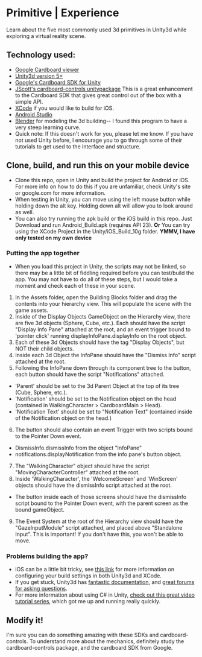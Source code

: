 # Primitive | Experience

Learn about the five most commonly used 3d primitives in Unity3d while exploring a virtual reality scene.

## Technology used:

- [Google Cardboard viewer](https://www.google.com/get/cardboard/)
- [Unity3d version 5+](https://unity3d.com/get-unity)
- [Google's Cardboard SDK for Unity](https://developers.google.com/cardboard/unity/download)
- [JScott's cardboard-controls unitypackage](https://github.com/JScott/cardboard-controls/releases/latest)
  This is a great enhancement to the Cardboard SDK that gives great control out of the box with a simple API.
- [XCode](https://developer.apple.com/xcode/) if you would like to build for iOS.
- [Android Studio](http://developer.android.com/sdk/index.html)
- [Blender](https://www.blender.org) for modeling the 3d building-- I found this program to have a very steep learning curve.
- Quick note: If this doesn't work for you, please let me know.  If you have not used Unity before, I encourage you to go through some of their tutorials to get used to the interface and structure.

## Clone, build, and run this on your mobile device
- Clone this repo, open in Unity and build the project for Android or iOS.  For more info on how to do this if you are unfamiliar, check Unity's site or google.com for more information.
- When testing in Unity, you can move using the left mouse button while holding down the alt key.  Holding down alt will allow you to look around as well.
- You can also try running the apk build or the iOS build in this repo. Just Download and run Android_Build.apk (requires API 23).  **Or** You can try using the XCode Project in the Unity/iOS_Build_10g folder.  **YMMV, I have only tested on my own device**

### Putting the app together
- When you load this project in Unity, the scripts may not be linked, so there may be a little bit of fiddling required before you can test/build the app. You may not have to do all of these steps, but I would take a moment and check each of these in your scene.

1. In the Assets folder, open the Building Blocks folder and drag the contents into your hierarchy view.  This will populate the scene with the game assets.
2. Inside of the Display Objects GameObject on the Hierarchy view, there are five 3d objects (Sphere, Cube, etc.).  Each should have the script "Display Info Pane" attached at the root, and an event trigger bound to 'pointer click' running displayInfoPane.displayInfo on the root object.
3. Each of these 3d Objects should have the tag "Display Objects", but NOT their child objects.
4. Inside each 3d Object the InfoPane should have the "Dismiss Info" script attached at the root.
5. Following the InfoPane down through its component tree to the button, each button should have the script "Notifications" attached.  
  * 'Parent' should be set to the 3d Parent Object at the top of its tree (Cube, Sphere, etc.).
  * 'Notification' should be set to the Notification object on the head (contained in WalkingCharacter > CardboardMain > Head).
  * 'Notification Text' should be set to "Notification Text" (contained inside of the Notification object on the head.)
6. The button should also contain an event Trigger with two scripts bound to the Pointer Down event.
  * DismissInfo.dismissInfo from the object "InfoPane"
  * notifications.displayNotification from the info pane's button object.
7. The "WalkingCharacter" object should have the script "MovingCharacterController" attached at the root.
8. Inside 'WalkingCharacter', the 'WelcomeScreen' and 'WinScreen' objects should have the dismissInfo script attached at the root.
  * The button inside each of those screens should have the dismissInfo script bound to the Pointer Down event, with the parent screen as the bound gameObject.
9. The Event System at the root of the Hierarchy view should have the "GazeInputModule" script attached, and placed above "Standalone Input".  This is important!  If you don't have this, you won't be able to move.

### Problems building the app?
* iOS can be a little bit tricky, see [this link](http://timewavefestival.com/vr-lab-ios-development-set-up-cardboard-demo/) for more information on configuring your build settings in both Unity3d and XCode.
* If you get stuck, Unity3d has [fantastic documentation](http://docs.unity3d.com/Manual/index.html), and [great forums for asking questions](http://answers.unity3d.com).
* For more information about using C# in Unity, [check out this great video tutorial series](http://unity3d.com/learn/tutorials/topics/scripting), which got me up and running really quickly.

## Modify it!

I'm sure you can do something amazing with these SDKs and cardboard-controls. To understand more about the mechanics, definitely study the cardboard-controls package, and the cardboard SDK from Google.
